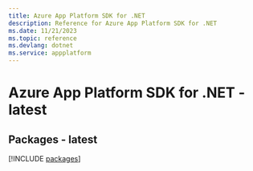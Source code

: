 ```yaml
---
title: Azure App Platform SDK for .NET
description: Reference for Azure App Platform SDK for .NET
ms.date: 11/21/2023
ms.topic: reference
ms.devlang: dotnet
ms.service: appplatform
---
```

# Azure App Platform SDK for .NET - latest
## Packages - latest
[!INCLUDE [packages](app-platform-index.md)]